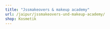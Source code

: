 ```yaml
---
title: "Jssmakeovers & makeup academy"
url: /jaipur/jssmakeovers-und-makeup-academy/
shop: Kosmetik
---
```

